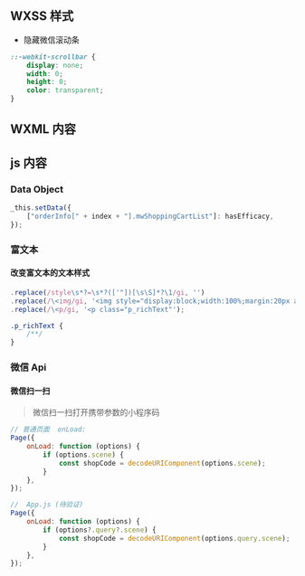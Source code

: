 ## WXSS 样式

-   隐藏微信滚动条

```css
::-webkit-scrollbar {
    display: none;
    width: 0;
    height: 0;
    color: transparent;
}
```

## WXML 内容

## js 内容

### Data Object

```javascript
_this.setData({
    ["orderInfo[" + index + "].mwShoppingCartList"]: hasEfficacy,
});
```

### 富文本

#### 改变富文本的文本样式

```javascript
.replace(/style\s*?=\s*?(['"])[\s\S]*?\1/gi, '')
.replace(/\<img/gi, '<img style="display:block;width:100%;margin:20px auto;"')
.replace(/\<p/gi, '<p class="p_richText"');
```

```css
.p_richText {
    /**/
}
```

### 微信 Api

#### 微信扫一扫

> 微信扫一扫打开携带参数的小程序码

```javascript
// 普通页面  onLoad:
Page({
    onLoad: function (options) {
        if (options.scene) {
            const shopCode = decodeURIComponent(options.scene);
        }
    },
});

//  App.js (待验证)
Page({
    onLoad: function (options) {
        if (options?.query?.scene) {
            const shopCode = decodeURIComponent(options.query.scene);
        }
    },
});
```
